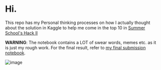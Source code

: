 # Hi.
This repo has my Personal thinking processes on how I actually thought about the solution in Kaggle to help me come in the top 10 in [Summer School's Hack II](https://www.kaggle.com/competitions/thapar-summer-school-2025-hack-ii/leaderboard)

**WARNING**: The notebook contains a LOT of swear words, memes etc. as it is just my rough work. For the final result, refer to [my final submission notebook](https://www.kaggle.com/code/thegenesis/top-10-solution-notebook-mae-243-08827).

![image](https://github.com/user-attachments/assets/4ca0af7a-8568-4bca-8c52-2a5d84589e63)

